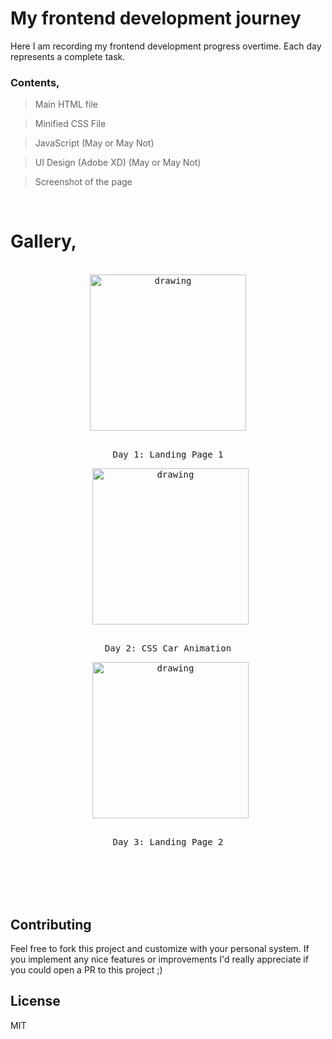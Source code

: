 # My frontend development journey

Here I am recording my frontend development progress overtime. Each day represents a complete task.
### Contents,
> Main HTML file

> Minified CSS File

> JavaScript (May or May Not)

> UI Design (Adobe XD) (May or May Not)

> Screenshot of the page


<br>


# Gallery,


<br>
<div align="center">
<kbd >
<img align="center" src="https://raw.githubusercontent.com/mehedi705/Frontend-Developmet-Journey/main/Day%201/UI/Landing%20Page%201.jpg" alt="drawing" width="250"/>
    <br>
    <p align="center"><br>Day 1: Landing Page 1</p>
</kbd>
&nbsp;

<kbd >
<img align="center" src="https://raw.githubusercontent.com/mehedi705/Frontend-Developmet-Journey/main/Day%202/UI/CSS%20Car%20Animation.png" alt="drawing" width="250"/>
    <br>
    <p align="center"><br>Day 2: CSS Car Animation</p>
</kbd>
&nbsp;

<kbd >
<img align="center" src="https://raw.githubusercontent.com/mehedi705/Frontend-Development-Journey/main/Day%203/UI/Desktop_view.png" alt="drawing" width="250"/>
    <br>
    <p align="center"><br>Day 3: Landing Page 2</p>
</kbd>
&nbsp;
</div>



<br>
<br>
<br>


## Contributing

Feel free to fork this project and customize with your personal system. If you implement any nice features or improvements I'd really appreciate if you could open a PR to this project ;)

## License

MIT


<br>

